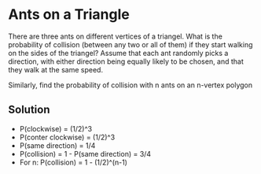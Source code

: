 # Ants on a Triangle

There are three ants on different vertices of a triangel. What is the probability of collision (between any two or all of them) if they start walking on the sides of the triangel? Assume that each ant randomly picks a direction, with either direction being equally likely to be chosen, and that they walk at the same speed.

Similarly, find the probability of collision with n ants on an n-vertex polygon

## Solution

* P(clockwise) = (1/2)^3
* P(conter clockwise) = (1/2)^3
* P(same direction) = 1/4
* P(collision) = 1 - P(same direction) = 3/4
* For n: P(collision) = 1 - (1/2)^(n-1)